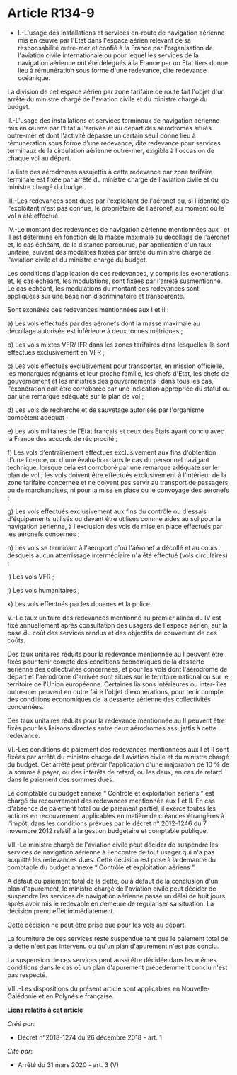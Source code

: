 # Article R134-9

- I.-L'usage des installations et services en-route de navigation aérienne mis en œuvre par l'Etat dans l'espace aérien
relevant de sa responsabilité outre-mer et confié à la France par l'organisation de l'aviation civile internationale ou pour
lequel les services de la navigation aérienne ont été délégués à la France par un Etat tiers donne lieu à rémunération sous
forme d'une redevance, dite redevance océanique.

La division de cet espace aérien par zone tarifaire de route fait l'objet d'un arrêté du ministre chargé de l'aviation civile
et du ministre chargé du budget.

II.-L'usage des installations et services terminaux de navigation aérienne mis en œuvre par l'Etat à l'arrivée et au départ
des aérodromes situés outre-mer et dont l'activité dépasse un certain seuil donne lieu à rémunération sous forme d'une
redevance, dite redevance pour services terminaux de la circulation aérienne outre-mer, exigible à l'occasion de chaque vol
au départ.

La liste des aérodromes assujettis à cette redevance par zone tarifaire terminale est fixée par arrêté du ministre chargé de
l'aviation civile et du ministre chargé du budget.

III.-Les redevances sont dues par l'exploitant de l'aéronef ou, si l'identité de l'exploitant n'est pas connue, le
propriétaire de l'aéronef, au moment où le vol a été effectué.

IV.-Le montant des redevances de navigation aérienne mentionnées aux I et II est déterminé en fonction de la masse maximale
au décollage de l'aéronef et, le cas échéant, de la distance parcourue, par application d'un taux unitaire, suivant des
modalités fixées par arrêté du ministre chargé de l'aviation civile et du ministre chargé du budget.

Les conditions d'application de ces redevances, y compris les exonérations et, le cas échéant, les modulations, sont fixées
par l'arrêté susmentionné. Le cas échéant, les modulations du montant des redevances sont appliquées sur une base non
discriminatoire et transparente.

Sont exonérés des redevances mentionnées aux I et II :

a) Les vols effectués par des aéronefs dont la masse maximale au décollage autorisée est inférieure à deux tonnes métriques ;

b) Les vols mixtes VFR/ IFR dans les zones tarifaires dans lesquelles ils sont effectués exclusivement en VFR ;

c) Les vols effectués exclusivement pour transporter, en mission officielle, les monarques régnants et leur proche famille,
les chefs d'Etat, les chefs de gouvernement et les ministres des gouvernements ; dans tous les cas, l'exonération doit être
corroborée par une indication appropriée du statut ou par une remarque adéquate sur le plan de vol ;

d) Les vols de recherche et de sauvetage autorisés par l'organisme compétent adéquat ;

e) Les vols militaires de l'Etat français et ceux des Etats ayant conclu avec la France des accords de réciprocité ;

f) Les vols d'entraînement effectués exclusivement aux fins d'obtention d'une licence, ou d'une évaluation dans le cas du
personnel navigant technique, lorsque cela est corroboré par une remarque adéquate sur le plan de vol ; les vols doivent être
effectués exclusivement à l'intérieur de la zone tarifaire concernée et ne doivent pas servir au transport de passagers ou de
marchandises, ni pour la mise en place ou le convoyage des aéronefs ;

g) Les vols effectués exclusivement aux fins du contrôle ou d'essais d'équipements utilisés ou devant être utilisés comme
aides au sol pour la navigation aérienne, à l'exclusion des vols de mise en place effectués par les aéronefs concernés ;

h) Les vols se terminant à l'aéroport d'où l'aéronef a décollé et au cours desquels aucun atterrissage intermédiaire n'a été
effectué (vols circulaires) ;

i) Les vols VFR ;

j) Les vols humanitaires ;

k) Les vols effectués par les douanes et la police.

V.-Le taux unitaire des redevances mentionné au premier alinéa du IV est fixé annuellement après consultation des usagers de
l'espace aérien, sur la base du coût des services rendus et des objectifs de couverture de ces coûts.

Des taux unitaires réduits pour la redevance mentionnée au I peuvent être fixés pour tenir compte des conditions économiques
de la desserte aérienne des collectivités concernées, et pour les vols dont l'aérodrome de départ et l'aérodrome d'arrivée
sont situés sur le territoire national ou sur le territoire de l'Union européenne. Certaines liaisons intérieures ou inter-
îles outre-mer peuvent en outre faire l'objet d'exonérations, pour tenir compte des conditions économiques de la desserte
aérienne des collectivités concernées.

Des taux unitaires réduits pour la redevance mentionnée au II peuvent être fixés pour les liaisons directes entre deux
aérodromes assujettis à cette redevance.

VI.-Les conditions de paiement des redevances mentionnées aux I et II sont fixées par arrêté du ministre chargé de l'aviation
civile et du ministre chargé du budget. Cet arrêté peut prévoir l'application d'une majoration de 10 % de la somme à payer,
ou des intérêts de retard, ou les deux, en cas de retard dans le paiement des sommes dues.

Le comptable du budget annexe “ Contrôle et exploitation aériens ” est chargé du recouvrement des redevances mentionnée aux I
et II. En cas d'absence de paiement total ou de paiement partiel, il exerce toutes les actions en recouvrement applicables en
matière de créances étrangères à l'impôt, dans les conditions prévues par le décret n° 2012-1246 du 7 novembre 2012 relatif à
la gestion budgétaire et comptable publique.

VII.-Le ministre chargé de l'aviation civile peut décider de suspendre les services de navigation aérienne à l'encontre de
tout usager qui n'a pas acquitté les redevances dues. Cette décision est prise à la demande du comptable du budget annexe “
Contrôle et exploitation aériens ”.

A défaut du paiement total de la dette, ou à défaut de la conclusion d'un plan d'apurement, le ministre chargé de l'aviation
civile peut décider de suspendre les services de navigation aérienne passé un délai de huit jours après avoir mis le
redevable en demeure de régulariser sa situation. La décision prend effet immédiatement.

Cette décision ne peut être prise que pour les vols au départ.

La fourniture de ces services reste suspendue tant que le paiement total de la dette n'est pas intervenu ou qu'un plan
d'apurement n'est pas conclu.

La suspension de ces services peut aussi être décidée dans les mêmes conditions dans le cas où un plan d'apurement
précédemment conclu n'est pas respecté.

VIII.-Les dispositions du présent article sont applicables en Nouvelle-Calédonie et en Polynésie française.

**Liens relatifs à cet article**

_Créé par_:

  - Décret n°2018-1274 du 26 décembre 2018 - art. 1

_Cité par_:

  - Arrêté du 31 mars 2020 - art. 3 (V)
